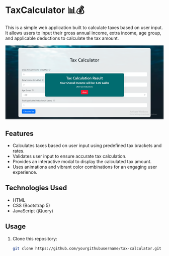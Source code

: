 # TaxCalculator 📊💰

This is a simple web application built to calculate taxes based on user input. It allows users to input their gross annual income, extra income, age group, and applicable deductions to calculate the tax amount.

![Tax Calculator Screenshot](https://raw.githubusercontent.com/ayush827127/TaxCalculator/main/chrome_pj0ZrhoYiz.png)

## Features

- Calculates taxes based on user input using predefined tax brackets and rates.
- Validates user input to ensure accurate tax calculation.
- Provides an interactive modal to display the calculated tax amount.
- Uses animations and vibrant color combinations for an engaging user experience.

## Technologies Used

- HTML
- CSS (Bootstrap 5)
- JavaScript (jQuery)

## Usage

1. Clone this repository:

   ```bash
   git clone https://github.com/yourgithubusername/tax-calculator.git
